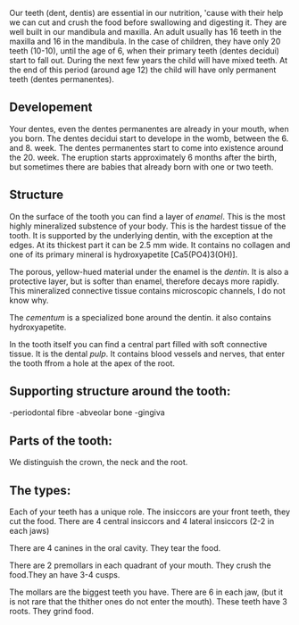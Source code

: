 Our teeth (dent, dentis) are essential in our nutrition, 'cause with their help we can cut and crush the food before swallowing 
and digesting it.  They are well built in our mandibula and maxilla. An adult usually has 16 teeth in the maxilla and 16 in the 
mandibula. In the case of children, they have only 20 teeth (10-10), until the age of 6, when their primary teeth (dentes 
decidui) start to fall out. During the next few years the child will have mixed teeth. At the end of this period (around age 
12) the child will have only permanent teeth (dentes permanentes). 

Developement
--
Your dentes, even the dentes permanentes are already in your mouth, when you born. The dentes decidui start to develope in the 
womb, between the 6. and 8. week. The dentes permanentes start to come into existence around the 20. week. The eruption starts 
approximately 6 months after the birth, but sometimes there are babies that already born with one or two teeth. 

Structure
--
On the surface of the tooth you can find a layer of *enamel*. This is the most highly mineralized substence of your body. This
is the hardest tissue of the tooth. It is supported by the underlying dentin, with the exception at the edges. At its thickest 
part it can be 2.5 mm wide. It contains no collagen and one of its primary mineral is hydroxyapetite [Ca5(PO4)3(OH)].

The porous, yellow-hued material under the enamel is the *dentin*. It is also a protective layer, but is softer than enamel, 
therefore decays more rapidly. This mineralized connective tissue contains microscopic channels, I do not know why.

The *cementum* is a specialized bone around the dentin. it also contains hydroxyapetite.

In the tooth itself you can find a central part filled with soft connective tissue. It is the dental *pulp*. It contains 
blood vessels and nerves, that enter the tooth ffrom a hole at the apex of the root.

Supporting structure around the tooth:
--
-periodontal fibre
-abveolar bone
-gingiva

Parts of the tooth:
--
We distinguish the crown, the neck and the root.

The types:
--
Each of your teeth has a unique role. 
The insiccors are your front teeth, they cut the food. There are 4 central insiccors and 4 lateral insiccors (2-2 in each 
jaws)

There are 4 canines in the oral cavity. They tear the food.

There are 2 premollars in each quadrant of your mouth. They crush the food.They an have 3-4 cusps.

The mollars are the biggest teeth you have. There are 6 in each jaw, (but it is not rare that the thither ones do not enter the mouth). These teeth have 3 roots. They grind food.



